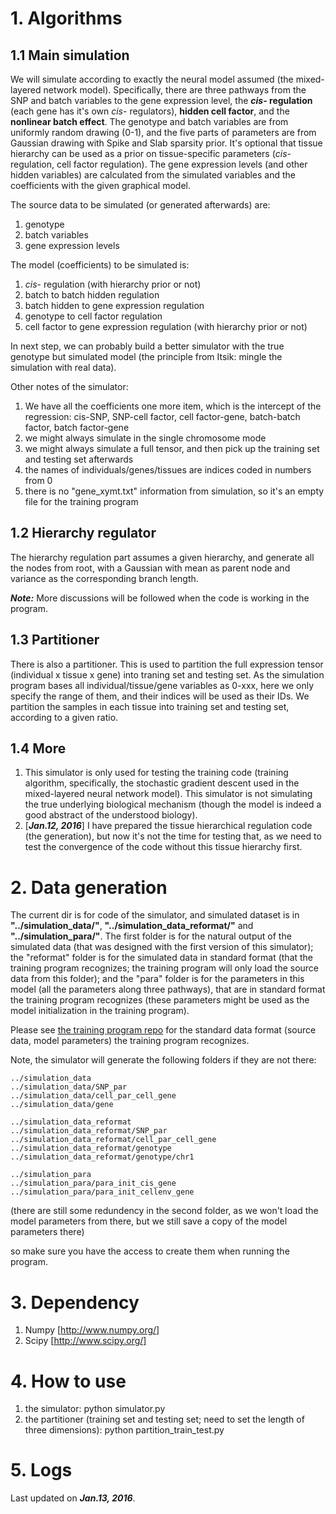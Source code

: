# 1. Algorithms

## 1.1 Main simulation

We will simulate according to exactly the neural model assumed (the mixed-layered network model). Specifically, there are three pathways from the SNP and batch variables to the gene expression level, the **_cis_- regulation** (each gene has it's own _cis_- regulators), **hidden cell factor**, and the **nonlinear batch effect**. The genotype and batch variables are from uniformly random drawing (0-1), and the five parts of parameters are from Gaussian drawing with Spike and Slab sparsity prior. It's optional that tissue hierarchy can be used as a prior on tissue-specific parameters (_cis_- regulation, cell factor regulation). The gene expression levels (and other hidden variables) are calculated from the simulated variables and the coefficients with the given graphical model.

The source data to be simulated (or generated afterwards) are:

1. genotype
2. batch variables
3. gene expression levels

The model (coefficients) to be simulated is:

1. _cis_- regulation (with hierarchy prior or not)
2. batch to batch hidden regulation
3. batch hidden to gene expression regulation
4. genotype to cell factor regulation
5. cell factor to gene expression regulation (with hierarchy prior or not)

In next step, we can probably build a better simulator with the true genotype but simulated model (the principle from Itsik: mingle the simulation with real data).

Other notes of the simulator:

1. We have all the coefficients one more item, which is the intercept of the regression: cis-SNP, SNP-cell factor, cell factor-gene, batch-batch factor, batch factor-gene
2. we might always simulate in the single chromosome mode
3. we might always simulate a full tensor, and then pick up the training set and testing set afterwards
4. the names of individuals/genes/tissues are indices coded in numbers from 0
5. there is no "gene_xymt.txt" information from simulation, so it's an empty file for the training program


## 1.2 Hierarchy regulator

The hierarchy regulation part assumes a given hierarchy, and generate all the nodes from root, with a Gaussian with mean as parent node and variance as the corresponding branch length.

**_Note:_** More discussions will be followed when the code is working in the program.


## 1.3 Partitioner

There is also a partitioner. This is used to partition the full expression tensor (individual x tissue x gene) into traning set and testing set. As the simulation program bases all individual/tissue/gene variables as 0-xxx, here we only specify the range of them, and their indices will be used as their IDs. We partition the samples in each tissue into training set and testing set, according to a given ratio.

## 1.4 More

1. This simulator is only used for testing the training code (training algorithm, specifically, the stochastic gradient descent used in the mixed-layered neural network model). This simulator is not simulating the true underlying biological mechanism (though the model is indeed a good abstract of the understood biology).
2. [**_Jan.12, 2016_**] I have prepared the tissue hierarchical regulation code (the generation), but now it's not the time for testing that, as we need to test the convergence of the code without this tissue hierarchy first.


# 2. Data generation

The current dir is for code of the simulator, and simulated dataset is in **"../simulation_data/"**, **"../simulation_data_reformat/"** and **"../simulation_para/"**. The first folder is for the natural output of the simulated data (that was designed with the first version of this simulator); the "reformat" folder is for the simulated data in standard format (that the training program recognizes; the training program will only load the source data from this folder); and the "para" folder is for the parameters in this model (all the parameters along three pathways), that are in standard format the training program recognizes (these parameters might be used as the model initialization in the training program).

Please see [the training program repo](https://github.com/morrisyoung/eQTL_cplusplus) for the standard data format (source data, model parameters) the training program recognizes.


Note, the simulator will generate the following folders if they are not there:

```
../simulation_data
../simulation_data/SNP_par
../simulation_data/cell_par_cell_gene
../simulation_data/gene

../simulation_data_reformat
../simulation_data_reformat/SNP_par
../simulation_data_reformat/cell_par_cell_gene
../simulation_data_reformat/genotype
../simulation_data_reformat/genotype/chr1

../simulation_para
../simulation_para/para_init_cis_gene
../simulation_para/para_init_cellenv_gene
```
(there are still some redundency in the second folder, as we won't load the model parameters from there, but we still save a copy of the model parameters there)

so make sure you have the access to create them when running the program.


# 3. Dependency


1. Numpy [http://www.numpy.org/]
2. Scipy [http://www.scipy.org/]


# 4. How to use

1. the simulator: python simulator.py
2. the partitioner (training set and testing set; need to set the length of three dimensions): python partition_train_test.py



# 5. Logs

Last updated on **_Jan.13, 2016_**.


